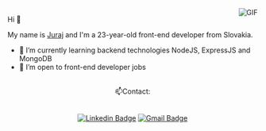 <img align="right" alt="GIF" src="https://i.pinimg.com/originals/e4/26/70/e426702edf874b181aced1e2fa5c6cde.gif" />

Hi 👋  

My name is [Juraj](https://juhadev.com/) and I'm a 23-year-old front-end developer from Slovakia.  
- 🌱 I’m currently learning backend technologies NodeJS, ExpressJS and MongoDB
- 👀 I’m open to front-end developer jobs  
<br/>

<div align="center">📫Contact:
<br/><br/>

[![Linkedin Badge](https://img.shields.io/badge/-LinkedIn-blue?style=flat-square&logo=Linkedin&logoColor=white&link=https://www.linkedin.com/in/rubal-agrawal/)](https://www.linkedin.com/in/juraj-hamran/) 
[![Gmail Badge](https://img.shields.io/badge/-Gmail-c14438?style=flat-square&logo=Gmail&logoColor=white&link=mailto:rubalagrawalru@gmail.com.com)](mailto:hamrangyuri@gmail.com)
</div> 

<br />
